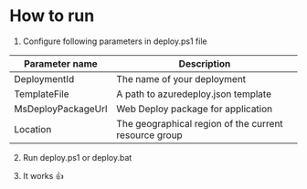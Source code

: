 # How to run
1. Configure following parameters in deploy.ps1 file

|Parameter name|Description|
| ------------- | ------------- |
|DeploymentId|The name of your deployment|
|TemplateFile|A path to azuredeploy.json template|
|MsDeployPackageUrl|Web Deploy package for application|
|Location|The geographical region of the current resource group|

2. Run deploy.ps1 or deploy.bat

3. It works :thumbsup: